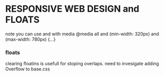 # RESPONSIVE WEB DESIGN and FLOATS

note you can use and with media
@media all and (min-width: 320px) and (max-width: 780px) {...}

### floats
clearing floatins is usefull for stoping overlaps.
need to invesigate adding Overflow to base.css

